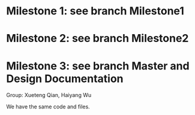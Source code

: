 # Milestone 1: see branch Milestone1

# Milestone 2: see branch Milestone2

# Milestone 3: see branch Master and Design Documentation

Group: Xueteng Qian, Haiyang Wu

We have the same code and files.


